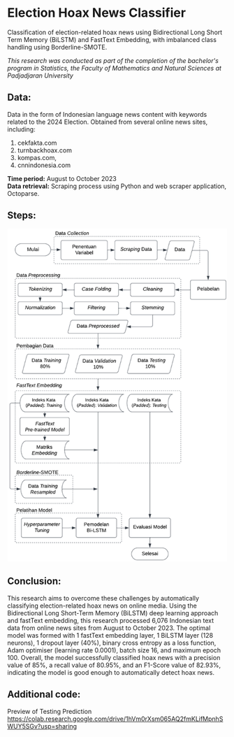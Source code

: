 # Election Hoax News Classifier
Classification of election-related hoax news using Bidirectional Long Short Term Memory (BiLSTM) and FastText Embedding, with imbalanced class handling using Borderline-SMOTE. 

*This research was conducted as part of the completion of the bachelor's program in Statistics, the Faculty of Mathematics and Natural Sciences at Padjadjaran University*

## Data:
Data in the form of Indonesian language news content with keywords related to the 2024 Election. Obtained from several online news sites, including:
1. cekfakta.com
2. turnbackhoax.com
3. kompas.com,
4. cnnindonesia.com

**Time period:** August to October 2023\
**Data retrieval:** Scraping process using Python and web scraper application, Octoparse.

## Steps:
![alt text](https://github.com/aissaputrip/Election_Hoax_News_Classifier/blob/main/images/alur_penelitian.png?raw=true)

## Conclusion:
This research aims to overcome these challenges by automatically classifying election-related hoax news on online media. Using the Bidirectional Long Short-Term Memory (BiLSTM) deep learning approach and fastText embedding, this research processed 6,076 Indonesian text data from online news sites from August to October 2023. The optimal model was formed with 1 fastText embedding layer, 1 BiLSTM layer (128 neurons), 1 dropout layer (40%), binary cross entropy as a loss function, Adam optimiser (learning rate 0.0001), batch size 16, and maximum epoch 100. Overall, the model successfully classified hoax news with a precision value of 85%, a recall value of 80.95%, and an F1-Score value of 82.93%, indicating the model is good enough to automatically detect hoax news.

## Additional code: 
Preview of Testing Prediction\
https://colab.research.google.com/drive/1hVm0rXsm065AQ2fmKLifMpnhSWUY5SGv?usp=sharing
